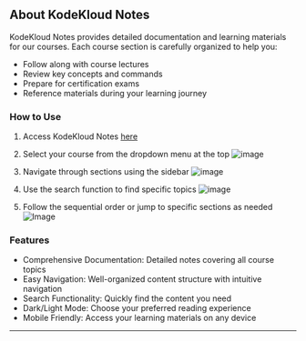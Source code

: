 

## About KodeKloud Notes

KodeKloud Notes provides detailed documentation and learning materials for our courses. Each course section is carefully organized to help you:

- Follow along with course lectures
- Review key concepts and commands
- Prepare for certification exams
- Reference materials during your learning journey

### How to Use

1. Access KodeKloud Notes [here](https://notes.kodekloud.com)
    
2. Select your course from the dropdown menu at the top ![image](https://kodekloud.com/kk-media/image/upload/v1740993567/Screenshot_2025-03-03_144850_zrgzdu.png)
    
3. Navigate through sections using the sidebar ![image](https://kodekloud.com/kk-media/image/upload/v1740993737/Screenshot_2025-03-03_145207_w5jegf.png)
    
4. Use the search function to find specific topics ![image](https://kodekloud.com/kk-media/image/upload/v1740993876/Screenshot_2025-03-03_145423_w6iwaz.png)
    
5. Follow the sequential order or jump to specific sections as needed ![Image](https://kodekloud.com/kk-media/image/upload/v1740993962/Screenshot_2025-03-03_145552_ni0tkq.png)
    

### Features

- Comprehensive Documentation: Detailed notes covering all course topics
- Easy Navigation: Well-organized content structure with intuitive navigation
- Search Functionality: Quickly find the content you need
- Dark/Light Mode: Choose your preferred reading experience
- Mobile Friendly: Access your learning materials on any device


---

